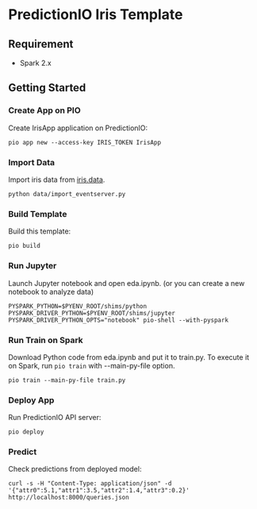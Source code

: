 # PredictionIO Iris Template

## Requirement

* Spark 2.x

## Getting Started

### Create App on PIO

Create IrisApp application on PredictionIO:

```
pio app new --access-key IRIS_TOKEN IrisApp
```

### Import Data

Import iris data from [iris.data](https://archive.ics.uci.edu/ml/machine-learning-databases/iris/iris.data).

```
python data/import_eventserver.py
```

### Build Template

Build this template:

```
pio build
```

### Run Jupyter

Launch Jupyter notebook and open eda.ipynb. (or you can create a new notebook to analyze data)

```
PYSPARK_PYTHON=$PYENV_ROOT/shims/python PYSPARK_DRIVER_PYTHON=$PYENV_ROOT/shims/jupyter PYSPARK_DRIVER_PYTHON_OPTS="notebook" pio-shell --with-pyspark
```

### Run Train on Spark

Download Python code from eda.ipynb and put it to train.py.
To execute it on Spark, run `pio train` with --main-py-file option.

```
pio train --main-py-file train.py
```

### Deploy App

Run PredictionIO API server:

```
pio deploy
```

### Predict

Check predictions from deployed model:

```
curl -s -H "Content-Type: application/json" -d '{"attr0":5.1,"attr1":3.5,"attr2":1.4,"attr3":0.2}' http://localhost:8000/queries.json
```

